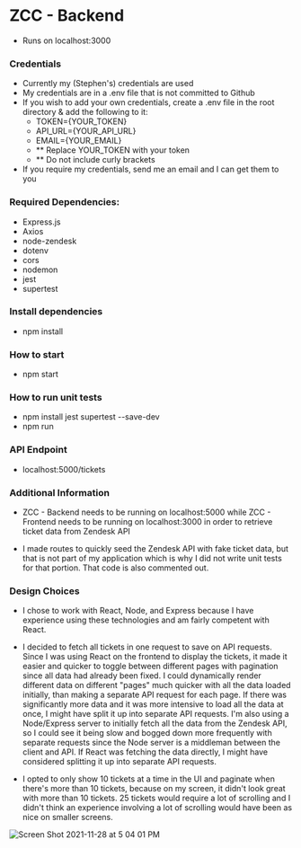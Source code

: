 # ZCC - Backend

- Runs on localhost:3000

### Credentials

- Currently my (Stephen's) credentials are used
- My credentials are in a .env file that is not committed to Github
- If you wish to add your own credentials, create a .env file in the root directory & add the following to it:
  - TOKEN={YOUR_TOKEN}
  - API_URL={YOUR_API_URL}
  - EMAIL={YOUR_EMAIL}
  - \*\* Replace YOUR_TOKEN with your token
  - \*\* Do not include curly brackets
- If you require my credentials, send me an email and I can get them to you

### Required Dependencies:

- Express.js
- Axios
- node-zendesk
- dotenv
- cors
- nodemon
- jest
- supertest

### Install dependencies

- npm install

### How to start

- npm start

### How to run unit tests

- npm install jest supertest --save-dev
- npm run

### API Endpoint

- localhost:5000/tickets

### Additional Information

- ZCC - Backend needs to be running on localhost:5000 while ZCC - Frontend needs to be running on localhost:3000 in order to retrieve ticket data from Zendesk API

- I made routes to quickly seed the Zendesk API with fake ticket data, but that is not part of my application which is why I did not write unit tests for that portion. That code is also commented out.

### Design Choices

- I chose to work with React, Node, and Express because I have experience using these technologies and am fairly competent with React.

- I decided to fetch all tickets in one request to save on API requests. Since I was using React on the frontend to display the tickets, it made it easier and quicker to toggle between different pages with pagination since all data had already been fixed. I could dynamically render different data on different "pages" much quicker with all the data loaded initially, than making a separate API request for each page. If there was significantly more data and it was more intensive to load all the data at once, I might have split it up into separate API requests. I'm also using a Node/Express server to initially fetch all the data from the Zendesk API, so I could see it being slow and bogged down more frequently with separate requests since the Node server is a middleman between the client and API. If React was fetching the data directly, I might have considered splitting it up into separate API requests.

- I opted to only show 10 tickets at a time in the UI and paginate when there's more than 10 tickets, because on my screen, it didn't look great with more than 10 tickets. 25 tickets would require a lot of scrolling and I didn't think an experience involving a lot of scrolling would have been as nice on smaller screens.

![Screen Shot 2021-11-28 at 5 04 01 PM](https://user-images.githubusercontent.com/24352472/143794189-4980599f-f3e8-4b2a-9cae-aa5f7fc05a53.png)
